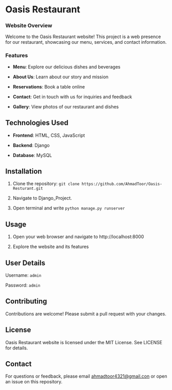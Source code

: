 # Oasis Restaurant

### Website Overview

Welcome to the Oasis Restaurant website! This project is a web presence
for our restaurant, showcasing our menu, services, and contact
information.

### Features

-   **Menu**: Explore our delicious dishes and beverages

-   **About Us**: Learn about our story and mission

-   **Reservations**: Book a table online

-   **Contact**: Get in touch with us for inquiries and feedback

-   **Gallery**: View photos of our restaurant and dishes

## Technologies Used

-   **Frontend**: HTML, CSS, JavaScript

-   **Backend**: Django

-   **Database**: MySQL

## Installation

1.  Clone the repository: ``git clone
    https://github.com/AhmadToor/Oasis-Resturant.git``

2.  Navigate to Django_Project.

3.  Open terminal and write ``python manage.py runserver``

## Usage

1.  Open your web browser and navigate to http://localhost:8000

2.  Explore the website and its features

## User Details

Username: ``admin``

Password: ``admin``

## Contributing

Contributions are welcome! Please submit a pull request with your
changes.

## License

Oasis Restaurant website is licensed under the MIT License. See LICENSE
for details.

## Contact

For questions or feedback, please email <ahmadtoor4321@gmail.con> or open
an issue on this repository.




